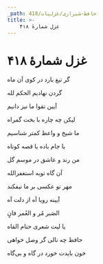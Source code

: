 ```yaml
---
_path: حافظ-شیرازی/غزلیات/418
title: >-
    غزل شمارهٔ ۴۱۸
---
```

# غزل شمارهٔ ۴۱۸

<div class="b" id="bn1"><div class="m1"><p>گر تیغ بارد در کوی آن ماه</p></div>
<div class="m2"><p>گردن نهادیم الحکم لله</p></div></div>
<div class="b" id="bn2"><div class="m1"><p>آیین تقوا ما نیز دانیم</p></div>
<div class="m2"><p>لیکن چه چاره با بخت گمراه</p></div></div>
<div class="b" id="bn3"><div class="m1"><p>ما شیخ و واعظ کمتر شناسیم</p></div>
<div class="m2"><p>یا جام باده یا قصه کوتاه</p></div></div>
<div class="b" id="bn4"><div class="m1"><p>من رند و عاشق در موسم گل</p></div>
<div class="m2"><p>آن گاه توبه استغفرالله</p></div></div>
<div class="b" id="bn5"><div class="m1"><p>مهر تو عکسی بر ما نیفکند</p></div>
<div class="m2"><p>آیینه رویا آه از دلت آه</p></div></div>
<div class="b" id="bn6"><div class="m1"><p>الصَبر مُر و العُمر فانٍ</p></div>
<div class="m2"><p>یا لیت شعری حتام القاه</p></div></div>
<div class="b" id="bn7"><div class="m1"><p>حافظ چه نالی گر وصل خواهی</p></div>
<div class="m2"><p>خون بایدت خورد در گاه و بی‌گاه</p></div></div>
